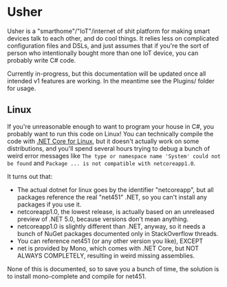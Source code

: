 # Usher
Usher is a "smarthome"/"IoT"/internet of shit platform for making smart devices talk to each other, and do cool things.
It relies less on complicated configuration files and DSLs, and just assumes that if you're the sort of person who
intentionally bought more than one IoT device, you can probably write C# code.

Currently in-progress, but this documentation will be updated once all intended v1 features are working. In the
meantime see the Plugins/ folder for usage.

## Linux

If you're unreasonable enough to want to program your house in C#, you probably want to run this code on Linux! You can
technically compile the code with [.NET Core for Linux](https://www.microsoft.com/net/core#linuxredhat), but it doesn't
actually work on some distributions, and you'll spend several hours trying to debug a bunch of weird error messages
like `The type or namespace name 'System' could not be found` and `Package ... is not compatible with netcoreapp1.0`.

It turns out that:

- The actual dotnet for linux goes by the identifier "netcoreapp", but all packages reference the real "net451" .NET, so you can't install any packages if you use it.
- netcoreapp1.0, the lowest release, is actually based on an unreleased preview of .NET 5.0, because versions don't mean anything.
- netcoreapp1.0 is slightly different than .NET, anyway, so it needs a bunch of NuGet packages documented only in StackOverflow threads.
- You can reference net451 (or any other version you like), EXCEPT
- net is provided by Mono, which comes with .NET Core, but NOT ALWAYS COMPLETELY, resulting in weird missing assemblies.

None of this is documented, so to save you a bunch of time, the solution is to install mono-complete and compile for net451.
